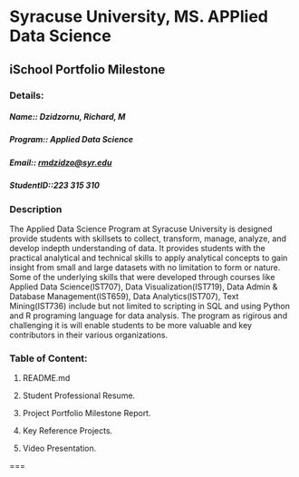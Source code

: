 # Syracuse University, MS. APPlied Data Science
##					iSchool Portfolio Milestone

### Details:  
##### Name:: Dzidzornu, Richard, M  
##### Program:: Applied Data Science  
##### Email:: rmdzidzo@syr.edu  
##### StudentID::223 315 310  

### Description  

The Applied Data Science Program at Syracuse University is designed provide students with skillsets to collect, transform, manage, analyze, and develop indepth understanding of data. It provides students with the practical analytical and technical skills to apply analytical concepts to gain insight from small and large datasets with no limitation to form or nature. Some of the underlying skills that were developed through courses like Applied Data Science(IST707), Data Visualization(IST719), Data Admin & Database Management(IST659),  Data Analytics(IST707), Text Mining(IST736) include but not limited to scripting in SQL and using Python and R programing language for data analysis. The program as rigirous and challenging it is will enable students to be more valuable and key contributors in their various organizations. 

### Table of Content:
1. README.md

2. Student Professional Resume.

3. Project Portfolio Milestone Report.

4. Key Reference Projects.

5. Video Presentation.

===
